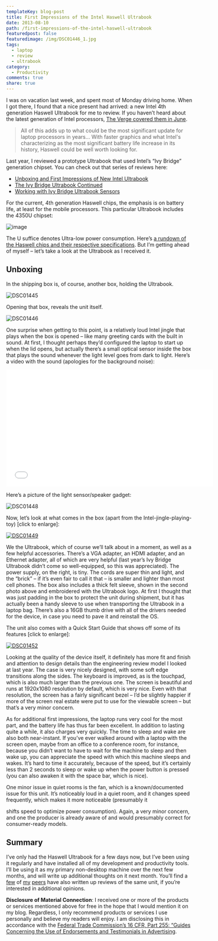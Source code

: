 ```yaml
---
templateKey: blog-post
title: First Impressions of the Intel Haswell Ultrabook
date: 2013-08-10
path: /first-impressions-of-the-intel-haswell-ultrabook
featuredpost: false
featuredimage: /img/DSC01446_1.jpg
tags:
  - laptop
  - review
  - ultrabook
category:
  - Productivity
comments: true
share: true
---
```


I was on vacation last week, and spent most of Monday driving home. When I got there, I found that a nice present had arrived: a new Intel 4th generation Haswell Ultrabook for me to review. If you haven’t heard about the latest generation of Intel processors, [The Verge covered them in June](http://www.theverge.com/2013/6/1/4386292/intel-launches-haswell-processors-heres-what-you-need-to-know).

> All of this adds up to what could be the most significant update for laptop processors in years… With faster graphics and what Intel's characterizing as the most significant battery life increase in its history, Haswell could be well worth looking for.

Last year, I reviewed a prototype Ultrabook that used Intel’s “Ivy Bridge” generation chipset. You can check out that series of reviews here:

- [Unboxing and First Impressions of New Intel Ultrabook](http://ardalis.com/unboxing-and-first-impressions-of-new-intel-ultrabook)
- [The Ivy Bridge Ultrabook Continued](http://ardalis.com/the-ivy-bridge-ultrabook-continued)
- [Working with Ivy Bridge Ultrabook Sensors](http://ardalis.com/working-with-ivy-bridge-ultrabook-sensors)

For the current, 4th generation Haswell chips, the emphasis is on battery life, at least for the mobile processors. This particular Ultrabook includes the 4350U chipset:

![image](/img/image_3_3.png "image")

The U suffice denotes Ultra-low power consumption. Here’s [a rundown of the Haswell chips and their respective specifications](http://en.wikipedia.org/wiki/Haswell_(microarchitecture)). But I’m getting ahead of myself – let’s take a look at the Ultrabook as I received it.

## Unboxing

In the shipping box is, of course, another box, holding the Ultrabook.

![DSC01445](/img/DSC01445_1.jpg "DSC01445")

Opening that box, reveals the unit itself.

![DSC01446](/img/DSC01446_1.jpg "DSC01446")

One surprise when getting to this point, is a relatively loud Intel jingle that plays when the box is opened – like many greeting cards with the built in sound. At first, I thought perhaps they’d configured the laptop to start up when the lid opens, but actually there’s a small optical sensor inside the box that plays the sound whenever the light level goes from dark to light. Here’s a video with the sound (apologies for the background noise):

<iframe width="560" height="315" src="//www.youtube.com/embed/MPFqFFkeIQw" frameborder="0" allowfullscreen></iframe>

Here’s a picture of the light sensor/speaker gadget:

![DSC01448](/img/DSC01448_1.jpg "DSC01448")

Now, let’s look at what comes in the box (apart from the Intel-jingle-playing-toy) \[click to enlarge\]:

[![DSC01449](/img/DSC01449_thumb.jpg "DSC01449")](/img/DSC01449_thumb.jpg)

We the Ultrabook, which of course we’ll talk about in a moment, as well as a few helpful accessories. There’s a VGA adapter, an HDMI adapter, and an Ethernet adapter, all of which are very helpful (last year’s Ivy Bridge Ultrabook didn’t come so well-equipped, so this was appreciated). The power supply, on the right, is tiny. The cords are super thin and light, and the “brick” – if it’s even fair to call it that – is smaller and lighter than most cell phones. The box also includes a thick felt sleeve, shown in the second photo above and embroidered with the Ultrabook logo. At first I thought that was just padding in the box to protect the unit during shipment, but it has actually been a handy sleeve to use when transporting the Ultrabook in a laptop bag. There’s also a 16GB thumb drive with all of the drivers needed for the device, in case you need to pave it and reinstall the OS.

The unit also comes with a Quick Start Guide that shows off some of its features \[click to enlarge\]:

[![DSC01452](/img/DSC01452_thumb.jpg "DSC01452")](/img/DSC01452_thumb.jpg)

Looking at the quality of the device itself, it definitely has more fit and finish and attention to design details than the engineering review model I looked at last year. The case is very nicely designed, with some soft edge transitions along the sides. The keyboard is improved, as is the touchpad, which is also much larger than the previous one. The screen is beautiful and runs at 1920x1080 resolution by default, which is very nice. Even with that resolution, the screen has a fairly significant bezel – I’d be slightly happier if more of the screen real estate were put to use for the viewable screen – but that’s a very minor concern.

As for additional first impressions, the laptop runs very cool for the most part, and the battery life has thus far been excellent. In addition to lasting quite a while, it also charges very quickly. The time to sleep and wake are also both near-instant. If you’ve ever walked around with a laptop with the screen open, maybe from an office to a conference room, for instance, because you didn’t want to have to wait for the machine to sleep and then wake up, you can appreciate the speed with which this machine sleeps and wakes. It’s hard to time it accurately, because of the speed, but it’s certainly less than 2 seconds to sleep or wake up when the power button is pressed (you can also awaken it with the space bar, which is nice).

One minor issue in quiet rooms is the fan, which is a known/documented issue for this unit. It’s noticeably loud in a quiet room, and it changes speed frequently, which makes it more noticeable (presumably it

shifts speed to optimize power consumption). Again, a very minor concern, and one the producer is already aware of and would presumably correct for consumer-ready models.

## Summary

I’ve only had the Haswell Ultrabook for a few days now, but I’ve been using it regularly and have installed all of my development and productivity tools. I’ll be using it as my primary non-desktop machine over the next few months, and will write up additional thoughts on it next month. You’ll find a [few](http://www.alvinashcraft.com/2013/07/28/the-dew-review-intel-haswell-ultrabook-review-part-1-initial-impressions) of [my](http://www.codeproject.com/Articles/628137/Haswell-Harris-Beach-Intel-SDS-Ultrabook-Review-Pa) [peers](http://www.hanselman.com/blog/InitialImpressionsIntelHaswell4thGenerationDeveloperPrototypeUltrabook.aspx) have also written up reviews of the same unit, if you’re interested in additional opinions.

**Disclosure of Material Connection**: I received one or more of the products or services mentioned above for free in the hope that I would mention it on my blog. Regardless, I only recommend products or services I use personally and believe my readers will enjoy. I am disclosing this in accordance with the [Federal Trade Commission’s 16 CFR, Part 255: “Guides Concerning the Use of Endorsements and Testimonials in Advertising](http://www.access.gpo.gov/nara/cfr/waisidx_03/16cfr255_03.html).

